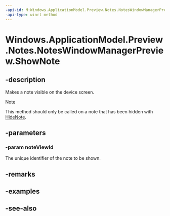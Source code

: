 ```yaml
---
-api-id: M:Windows.ApplicationModel.Preview.Notes.NotesWindowManagerPreview.ShowNote(System.Int32)
-api-type: winrt method
---
```


<!-- Method syntax
public void ShowNote(System.Int32 noteViewId)
-->

# Windows.ApplicationModel.Preview.Notes.NotesWindowManagerPreview.ShowNote

## -description
Makes a note visible on the device screen.

> [!NOTE]
> This method should only be called on a note that has been hidden with [HideNote](noteswindowmanagerpreview_hidenote_1106719948.md).

## -parameters
### -param noteViewId
The unique identifier of the note to be shown.

## -remarks

## -examples

## -see-also
